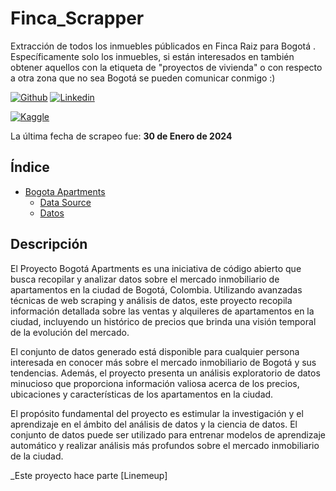 # Finca_Scrapper
Extracción de todos los inmuebles públicados en Finca Raiz para Bogotá . Específicamente solo los inmuebles, si están interesados en también obtener aquellos con la etiqueta de "proyectos de vivienda" o con respecto a otra zona que no sea Bogotá se pueden comunicar conmigo :)





[![Github](https://img.shields.io/badge/GitHub-100000?style=for-the-badge&logo=github&logoColor=white)]([https://github.com/builker-col/bogota-apartments](https://github.com/neylinsomne))
[![Linkedin](https://img.shields.io/badge/LinkedIn-0077B5?style=for-the-badge&logo=linkedin&logoColor=white)](https://www.linkedin.com/in/neyl-peñuela-bernate-a76644209/)

[![Kaggle](https://img.shields.io/badge/Kaggle-20BEFF?style=for-the-badge&logo=Kaggle&logoColor=white)](https://www.kaggle.com/datasets/erik172/bogota-apartments)

La última fecha de scrapeo fue: **30 de Enero de 2024**


## Índice
- [Bogota Apartments](#bogota-apartments)
  - [Data Source](#data-source)
  - [Datos](#datos)




## Descripción

El Proyecto Bogotá Apartments es una iniciativa de código abierto que busca recopilar y analizar datos sobre el mercado inmobiliario de apartamentos en la ciudad de Bogotá, Colombia. Utilizando avanzadas técnicas de web scraping y análisis de datos, este proyecto recopila información detallada sobre las ventas y alquileres de apartamentos en la ciudad, incluyendo un histórico de precios que brinda una visión temporal de la evolución del mercado.

El conjunto de datos generado está disponible para cualquier persona interesada en conocer más sobre el mercado inmobiliario de Bogotá y sus tendencias. Además, el proyecto presenta un análisis exploratorio de datos minucioso que proporciona información valiosa acerca de los precios, ubicaciones y características de los apartamentos en la ciudad.

El propósito fundamental del proyecto es estimular la investigación y el aprendizaje en el ámbito del análisis de datos y la ciencia de datos. El conjunto de datos puede ser utilizado para entrenar modelos de aprendizaje automático y realizar análisis más profundos sobre el mercado inmobiliario de la ciudad.

_Este proyecto hace parte [Linemeup]


